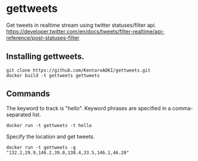 # gettweets

Get tweets in realtime stream using twitter statuses/filter api.  
https://developer.twitter.com/en/docs/tweets/filter-realtime/api-reference/post-statuses-filter  

## Installing gettweets.

```
git clone https://github.com/KentaroAOKI/gettweets.git
docker build -t gettweets gettweets
```

## Commands

The keyword to track is "hello". Keyword phrases are specified in a comma-separated list.
```
docker run -t gettweets -t hello
```
Specify the location and get tweets.
```
docker run -t gettweets -g "132.2,29.9,146.2,39.0,138.4,33.5,146.1,46.20"
```
